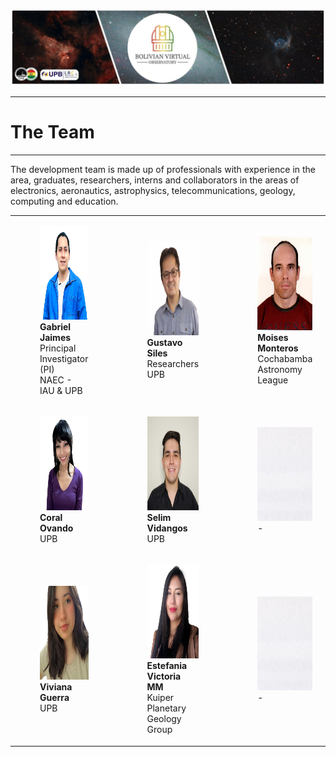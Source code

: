 ![Intro Banner](im/Baner_v1_LCO_1.jpg)

---

# The Team

---

The development team is made up of professionals with experience in the area, graduates, researchers, interns and collaborators in the areas of electronics, aeronautics, astrophysics, telecommunications, geology, computing and education.
<table class="image-table">
    <tr>
        <td>
            <figure>
                <img src="im/GJaimes_p.jpg" alt="Gabriel Jaimes" width="200" height="150">
                <figcaption><strong>Gabriel Jaimes</strong><br>Principal Investigator (PI)<br> NAEC - IAU & UPB</figcaption>
            </figure>
        </td>
        <td>
            <figure>
                <img src="im/GustavoSiles.jpg" alt="Gustavo Siles" width="200" height="150">
                <figcaption><strong>Gustavo Siles</strong><br>Researchers<br>UPB</figcaption>
            </figure>
        </td>
        <td>
            <figure>
                <img src="im/Moises Montero.png" alt="Moises Monteros" width="200" height="150">
                <figcaption><strong>Moises Monteros</strong><br>Cochabamba Astronomy League</figcaption>
            </figure>
        </td>
    </tr>
    <tr>
        <td>
            <figure>
                <img src="im/Coral_Ovando.png" alt="Coral Ovando" width="200" height="150">
                <figcaption><strong>Coral Ovando</strong><br>UPB</figcaption>
            </figure>
        </td>
        <td>
            <figure>
                <img src="im/Selim Vidangos.jpg" alt="Selim Vidangos" width="200" height="150">
                <figcaption><strong>Selim Vidangos</strong><br>UPB</figcaption>
            </figure>
        </td>
        <td>
            <figure>
                <img src="im/white.jpg" alt="Imagen 1" width="200" height="150">
                <figcaption>-</figcaption>
            </figure>
        </td>
    </tr>
    <tr>
        <td>
            <figure>
                <img src="im/Viviana Guerra Navarro.png" alt="Viviana Guerra" width="200" height="150">
                <figcaption><strong>Viviana Guerra</strong><br>UPB</figcaption>
            </figure>
        </td>
        <td>
            <figure>
                <img src="im/Estefania Victoria MM.png" alt="Estefania Victoria MM" width="200" height="150">
                <figcaption><strong>Estefania Victoria MM</strong><br>Kuiper Planetary Geology Group</figcaption>
            </figure>
        </td>
        <td>
            <figure>
                <img src="im/white.jpg" alt="Imagen 2" width="200" height="150">
                <figcaption>-</figcaption>
            </figure>
        </td>
    </tr>
</table>
